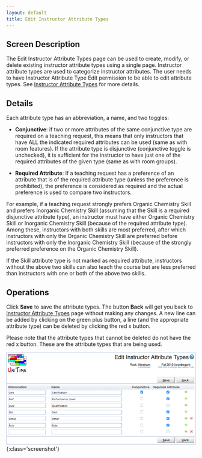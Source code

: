 ```yaml
---
layout: default
title: Edit Instructor Attribute Types
---
```



## Screen Description


 The Edit Instructor Attribute Types page can be used to create, modify, or delete existing instructor attribute types using a single page. Instructor attribute types are used to categorize instructor attributes. The user needs to have Instructor Attribute Type Edit permission to be able to edit attribute types. See [Instructor Attribute Types](instructor-attribute-types) for more details.

## Details


 Each attribute type has an abbreviation, a name, and two toggles:

* **Conjunctive**: if two or more attributes of the same conjunctive type are required on a teaching request, this means that only instructors that have ALL the indicated required attributes can be used (same as with room features). If the attribute type is disjunctive (conjunctive toggle is unchecked), it is sufficient for the instructor to have just one of the required attributes of the given type (same as with room groups).

* **Required Attribute**: If a teaching request has a preference of an attribute that is of the required attribute type (unless the preference is prohibited), the preference is considered as required and the actual preference is used to compare two instructors.


 For example, if a teaching request strongly prefers Organic Chemistry Skill and prefers Inorganic Chemistry Skill (assuming that the Skill is a required disjunctive attribute type), an instructor must have either Organic Chemistry Skill or Inorganic Chemistry Skill (because of the required attribute type). Among these, instructors with both skills are most preferred, after which instructors with only the Organic Chemistry Skill are preferred before instructors with only the Inorganic Chemistry Skill (because of the strongly preferred preference on the Organic Chemistry Skill).


 If the Skill attribute type is not marked as required attribute, instructors without the above two skills can also teach the course but are less preferred than instructors with one or both of the above two skills.

## Operations


 Click **Save** to save the attribute types. The button **Back** will get you back to [Instructor Attribute Types](instructor-attribute-types) page without making any changes. A new line can be added by clicking on the green plus button, a line (and the appropriate attribute type) can be deleted by clicking the red x button.


 Please note that the attribute types that cannot be deleted do not have the red x button. These are the attribute types that are being used.


![Edit Instructor Attribute Types](images/edit-instructor-attribute-types-1.png){:class='screenshot'}
